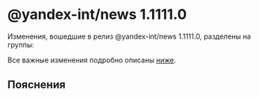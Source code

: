 # @yandex-int/news 1.1111.0

<!-- ЧЕЛОВЕЧЕСКОЕ ВСТУПЛЕНИЕ -->

Изменения, вошедшие в релиз @yandex-int/news 1.1111.0, разделены на группы:

Все важные изменения подробно описаны [ниже](#Пояснения).

## Пояснения

